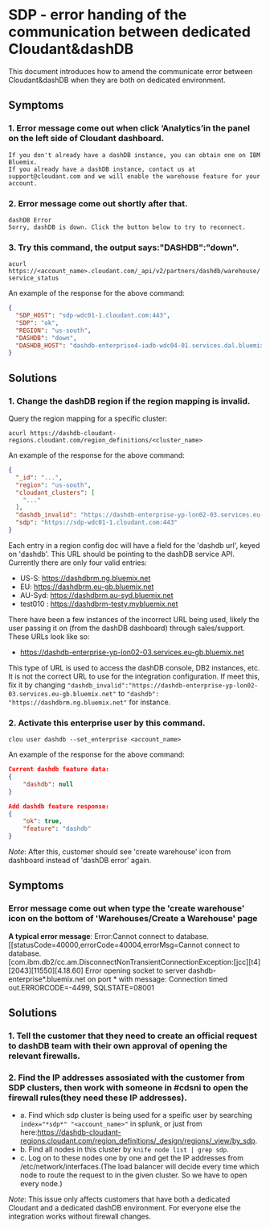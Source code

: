 # SDP - error handing of the communication between dedicated Cloudant&dashDB

This document introduces how to amend the communicate error between Cloudant&dashDB when they are both on dedicated environment.

## Symptoms

### 1. Error message come out when click ‘Analytics’in the panel on the left side of Cloudant dashboard.

    If you don't already have a dashDB instance, you can obtain one on IBM Bluemix.
    If you already have a dashDB instance, contact us at support@cloudant.com and we will enable the warehouse feature for your account.

### 2. Error message come out shortly after that.
 
    dashDB Error
    Sorry, dashDB is down. Click the button below to try to reconnect.
       
### 3. Try this command, the output says:"DASHDB":"down".
 
`acurl https://<account_name>.cloudant.com/_api/v2/partners/dashdb/warehouse/service_status`

An example of the response for the above command:
```json
{
  "SDP_HOST": "sdp-wdc01-1.cloudant.com:443", 
  "SDP": "ok", 
  "REGION": "us-south", 
  "DASHDB": "down", 
  "DASHDB_HOST": "dashdb-enterprise4-iadb-wdc04-01.services.dal.bluemix.net"
}
```

## Solutions

### 1. Change the dashDB region if the region mapping is invalid.

Query the region mapping for a specific cluster:

`acurl https://dashdb-cloudant-regions.cloudant.com/region_definitions/<cluster_name>`

An example of the response for the above command:
```json
{
  "_id": "...",
  "region": "us-south",
  "cloudant_clusters": [
    "..."
  ],
  "dashdb_invalid": "https://dashdb-enterprise-yp-lon02-03.services.eu-gb.bluemix.net",
  "sdp": "https://sdp-wdc01-1.cloudant.com:443"
}
```

Each entry in a region config doc will have a field for the 'dashdb url', keyed on 'dashdb'. This URL should be pointing to the dashDB service API. Currently there are only four valid entries:
  - US-S: https://dashdbrm.ng.bluemix.net
  - EU: https://dashdbrm.eu-gb.bluemix.net
  - AU-Syd: https://dashdbrm.au-syd.bluemix.net
  - test010 : https://dashdbrm-testy.mybluemix.net

There have been a few instances of the incorrect URL being used, likely the user passing it on (from the dashDB dashboard) through sales/support. These URLs look like so:
  - https://dashdb-enterprise-yp-lon02-03.services.eu-gb.bluemix.net

This type of URL is used to access the dashDB console, DB2 instances, etc. It is not the correct URL to use for the integration configuration. If meet this, fix it by changing `"dashdb_invalid":"https://dashdb-enterprise-yp-lon02-03.services.eu-gb.bluemix.net"` to `"dashdb": "https://dashdbrm.ng.bluemix.net"` for instance.

### 2. Activate this enterprise user by this command.

`clou user dashdb --set_enterprise <account_name>`

An example of the response for the above command:
```json
Current dashdb feature data:
{
    "dashdb": null
}

Add dashdb feature response:
{
    "ok": true, 
    "feature": "dashdb"
}
```

*Note*: After this, customer should see 'create warehouse' icon from dashboard instead of 'dashDB error' again.

## Symptoms

### Error message come out when type the 'create warehouse' icon on the bottom of 'Warehouses/Create a Warehouse' page

**A typical error message**: Error:Cannot connect to database.[[statusCode=40000,errorCode=40004,errorMsg=Cannot connect to database.
[com.ibm.db2/cc.am.DisconnectNonTransientConnectionException:[jcc][t4][2043][11550][4.18.60] Error opening socket to server dashdb-enterprise*.bluemix.net on port * with message: Connection timed out.ERRORCODE=-4499, SQLSTATE=08001

## Solutions

### 1. Tell the customer that they need to create an official request to dashDB team with their own approval of opening the relevant firewalls.

### 2. Find the IP addresses assosiated with the customer from SDP clusters, then work with someone in #cdsni to open the firewall rules(they need these IP addresses).

* a. Find which sdp cluster is being used for a speific user by searching `index="*sdp*" "<account_name>"` in splunk, or just from here:https://dashdb-cloudant-regions.cloudant.com/region_definitions/_design/regions/_view/by_sdp.
* b. Find all nodes in this cluster by `knife node list | grep sdp`.
* c. Log on to these nodes one by one and get the IP addresses from /etc/network/interfaces.(The load balancer will decide every time which node to route the request to in the given cluster. So we have to open every node.)

*Note*: This issue only affects customers that have both a dedicated Cloudant and a dedicated dashDB environment. For everyone else the integration works without firewall changes.
